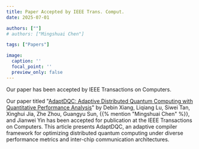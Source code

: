 ```yaml
---
title: Paper Accepted by IEEE Trans. Comput.
date: 2025-07-01

authors: [""]
# authors: ["Mingshuai Chen"]

tags: ["Papers"]

image:
  caption: ''
  focal_point: ''
  preview_only: false
---
```


Our paper has been accepted by IEEE Transactions on Computers.

<!--more-->

Our paper titled "[AdaptDQC: Adaptive Distributed Quantum Computing with Quantitative Performance Analysis](/publication/xiang-tc2025/)" by Debin Xiang, Liqiang Lu, Siwei Tan, Xinghui Jia, Zhe Zhou, Guangyu Sun, {{% mention "Mingshuai Chen" %}}, and Jianwei Yin has been accepted for publication at the IEEE Transactions on Computers. This article presents AdaptDQC, an adaptive compiler framework for optimizing distributed quantum computing under diverse performance metrics and inter-chip communication architectures.
